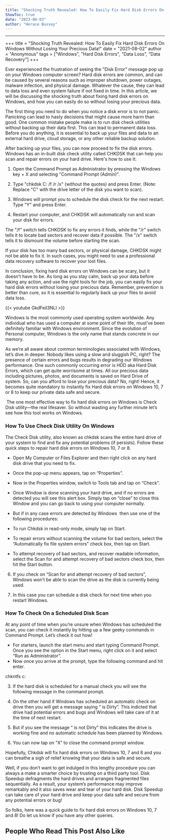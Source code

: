 ```yaml
---
title: "Shocking Truth Revealed: How To Easily Fix Hard Disk Errors On Windows Without Losing Your Precious Data!"
ShowToc: true 
date: "2023-06-03"
author: "Horace Bussey"
---
```

*****
+++
title = "Shocking Truth Revealed: How To Easily Fix Hard Disk Errors On Windows Without Losing Your Precious Data!"
date = "2021-08-02"
author = "Anonymous"
tags = ["Windows", "Hard Disk Errors", "Data Loss", "Data Recovery"]
+++

Ever experienced the frustration of seeing the "Disk Error" message pop up on your Windows computer screen? Hard disk errors are common, and can be caused by several reasons such as improper shutdown, power outages, malware infection, and physical damage. Whatever the cause, they can lead to data loss and even system failure if not fixed in time. In this article, we will be discussing the shocking truth about fixing hard disk errors on Windows, and how you can easily do so without losing your precious data.

The first thing you need to do when you notice a disk error is to not panic. Panicking can lead to hasty decisions that might cause more harm than good. One common mistake people make is to run disk check utilities without backing up their data first. This can lead to permanent data loss. Before you do anything, it is essential to back up your files and data to an external hard drive, cloud storage, or any other reliable backup solution.

After backing up your files, you can now proceed to fix the disk errors. Windows has an in-built disk check utility called CHKDSK that can help you scan and repair errors on your hard drive. Here's how to use it:

1. Open the Command Prompt as Administrator by pressing the Windows key + X and selecting "Command Prompt (Admin)".

2. Type "chkdsk C: /f /r /x" (without the quotes) and press Enter. (Note: Replace "C" with the drive letter of the disk you want to scan).

3. Windows will prompt you to schedule the disk check for the next restart. Type "Y" and press Enter.

4. Restart your computer, and CHKDSK will automatically run and scan your disk for errors.

The "/f" switch tells CHKDSK to fix any errors it finds, while the "/r" switch tells it to locate bad sectors and recover data if possible. The "/x" switch tells it to dismount the volume before starting the scan.

If your disk has too many bad sectors, or physical damage, CHKDSK might not be able to fix it. In such cases, you might need to use a professional data recovery software to recover your lost files.

In conclusion, fixing hard disk errors on Windows can be scary, but it doesn't have to be. As long as you stay calm, back up your data before taking any action, and use the right tools for the job, you can easily fix your hard disk errors without losing your precious data. Remember, prevention is better than cure, so it is essential to regularly back up your files to avoid data loss.

{{< youtube GkdFeil3NLI >}} 



Windows is the most commonly used operating system worldwide. Any individual who has used a computer at some point of their life, must’ve been definitely familiar with Windows environment. Since the evolution of Personal computer, Windows is the only name that stands concrete in our memory.
 
As we’re all aware about common terminologies associated with Windows, let’s dive in deeper. Nobody likes using a slow and sluggish PC, right? The presence of certain errors and bugs results in degrading our Windows performance. One such commonly occurring error is HDD aka Hard Disk Errors, which can get quite worrisome at times. All our precious data including pictures, photos, and documents is saved on Hard Drive of system. So, can you afford to lose your precious data? No, right! Hence, it becomes quite mandatory to instantly fix Hard disk errors on Windows 10, 7 or 8 to keep our private data safe and secure.
 
 The one most effective way to fix hard disk errors on Windows is Check Disk utility—the real lifesaver. So without wasting any further minute let’s see how this tool works on Windows.
 
### How To Use Check Disk Utility On Windows
 
The Check Disk utility, also known as chkdsk scans the entire hard drive of your system to find and fix any potential problems (if persists). Follow these quick steps to repair hard disk errors on Windows 10, 7 or 8.
 
- Open My Computer or Files Explorer and then right click on any hard disk drive that you need to fix.
 - Once the pop-up menu appears, tap on “Properties”.
 - Now in the Properties window, switch to Tools tab and tap on “Check”.
 - Once Window is done scanning your hard drive, and if no errors are detected you will see this alert box. Simply tap on “close” to close this Window and you can go back to using your computer normally.
 - But if in any case errors are detected by Windows  then use one of the following procedures:

 
- To run Chkdsk in read-only mode, simply tap on Start.
 - To repair errors without scanning the volume for bad sectors, select the “Automatically fix file system errors” check box, then tap on Start.
 - To attempt recovery of bad sectors, and recover readable information, select the Scan for and attempt recovery of bad sectors check box, then hit the Start button.

 
6. If you check on “Scan for and attempt recovery of bad sectors”, Windows won’t be able to scan the drive as the disk is currently being used.

 
7. In this case you can schedule a disk check for next time when you restart Windows.
 
### How To Check On a Scheduled Disk Scan
 
At any point of time when you’re unsure when Windows has scheduled the scan, you can check it instantly by hitting up a few geeky commands in Command Prompt. Let’s check it out how!
 
- For starters, launch the start menu and start typing Command Prompt. Once you see the option in the Start menu, right click on it and select “Run as Administrator”.
 - Now once you arrive at the prompt, type the following command and hit enter.

 
chkntfs c:
 
3. If the hard disk is scheduled for a manual check you will see the following message in the command prompt.

 
4. On the other hand if Windows has scheduled an automatic check on drive then you will get a message saying “<Drive name> is Dirty”. This indicted that drive had potential errors and bugs and Windows will take care of it at the time of next restart.
 
5. But if you see the message “<Drive name> is not Dirty” this indicates the drive is working fine and no automatic schedule has been planned by Windows.
 

 
6. You can now tap on “X” to close the command prompt window.
 
Hopefully, Chkdsk will fix hard disk errors on Windows 10, 7 and 8 and you can breathe a sigh of relief knowing that your data is safe and secure.
 
Well, if you don’t want to get indulged in this lengthy procedure you can always a make a smarter choice by trusting on a third party tool. Disk Speedup defragments the hard drives and arranges fragmented files sequentially. As a result, your system’s performance may improve remarkably and it also saves wear and tear of your hard disk. Disk Speedup can take care of your hard drive and keep your data safe and secure from any potential errors or bug!
 
So folks, here was a quick guide to fix hard disk errors on Windows 10, 7 and 8! Do let us know if you have any other queries.
 
##  People Who Read This Post Also Like 



